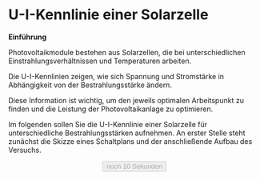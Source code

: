 # U-I-Kennlinie einer Solarzelle

**Einführung**

Photovoltaikmodule bestehen aus Solarzellen, die bei unterschiedlichen Einstrahlungsverhältnissen und Temperaturen arbeiten.

Die U-I-Kennlinien zeigen, wie sich Spannung und Stromstärke in Abhängigkeit von der Bestrahlungsstärke ändern.

Diese Information ist wichtig, um den jeweils optimalen Arbeitspunkt zu finden und die Leistung der Photovoltaikanlage zu optimieren.

Im folgenden sollen Sie die U-I-Kennlinie einer Solarzelle für unterschiedliche Bestrahlungsstärken aufnehmen.
An erster Stelle steht zunächst die Skizze eines Schaltplans und der anschließende Aufbau des Versuchs.

<div align="center">
  <form name="Eingabe">
    <input name="button1" value="noch 10 Sekunden" disabled="disabled" onClick="location.href='hilfe1.html';" type="button">
  </form>
</div>

<script>
function Buttontext(sek) {
    if (sek > 0) {
        document.Eingabe.button1.value = "noch " + sek + " Sekunden";
    } else {
        document.Eingabe.button1.value = "Hilfe 1 ist bereit!";
        document.Eingabe.button1.disabled = false;
    }
}

window.setTimeout("Buttontext(9);", 1000);
window.setTimeout("Buttontext(8);", 2000);
window.setTimeout("Buttontext(7);", 3000);
window.setTimeout("Buttontext(6);", 4000);
window.setTimeout("Buttontext(5);", 5000);
window.setTimeout("Buttontext(4);", 6000);
window.setTimeout("Buttontext(3);", 7000);
window.setTimeout("Buttontext(2);", 8000);
window.setTimeout("Buttontext(1);", 9000);
window.setTimeout("Buttontext(0);", 10000);
</script>


